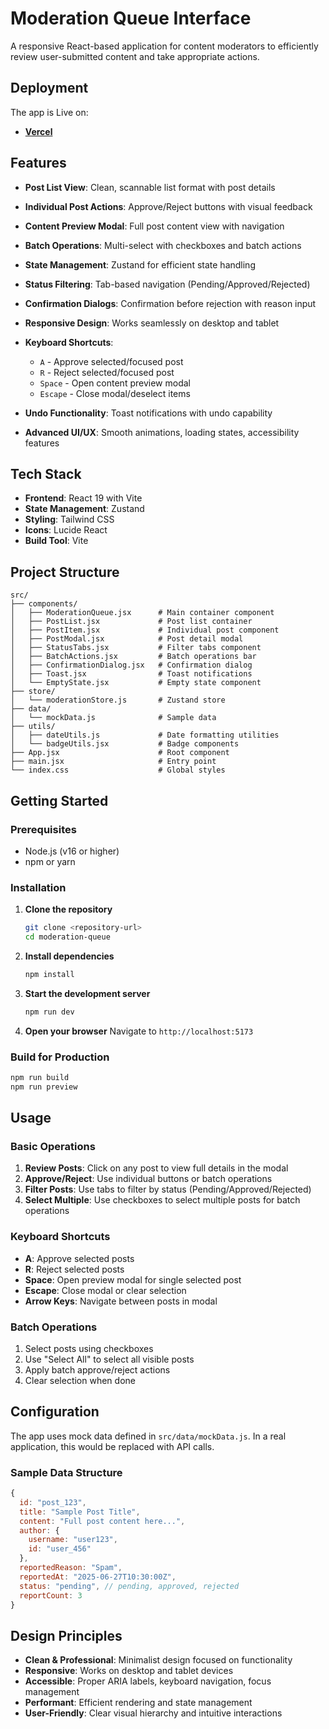 # Moderation Queue Interface

A responsive React-based application for content moderators to efficiently review user-submitted content and take appropriate actions.

##  Deployment

The app is Live on:

- [**Vercel**](https://moderation-queue.vercel.app/)

##  Features

- **Post List View**: Clean, scannable list format with post details
- **Individual Post Actions**: Approve/Reject buttons with visual feedback
- **Content Preview Modal**: Full post content view with navigation
- **Batch Operations**: Multi-select with checkboxes and batch actions
- **State Management**: Zustand for efficient state handling

- **Status Filtering**: Tab-based navigation (Pending/Approved/Rejected)
- **Confirmation Dialogs**: Confirmation before rejection with reason input
- **Responsive Design**: Works seamlessly on desktop and tablet

- **Keyboard Shortcuts**: 
  - `A` - Approve selected/focused post
  - `R` - Reject selected/focused post  
  - `Space` - Open content preview modal
  - `Escape` - Close modal/deselect items
- **Undo Functionality**: Toast notifications with undo capability
- **Advanced UI/UX**: Smooth animations, loading states, accessibility features

##  Tech Stack

- **Frontend**: React 19 with Vite
- **State Management**: Zustand
- **Styling**: Tailwind CSS
- **Icons**: Lucide React
- **Build Tool**: Vite

##  Project Structure

```
src/
├── components/
│   ├── ModerationQueue.jsx      # Main container component
│   ├── PostList.jsx             # Post list container
│   ├── PostItem.jsx             # Individual post component
│   ├── PostModal.jsx            # Post detail modal
│   ├── StatusTabs.jsx           # Filter tabs component
│   ├── BatchActions.jsx         # Batch operations bar
│   ├── ConfirmationDialog.jsx   # Confirmation dialog
│   ├── Toast.jsx                # Toast notifications
│   └── EmptyState.jsx           # Empty state component
├── store/
│   └── moderationStore.js       # Zustand store
├── data/
│   └── mockData.js              # Sample data
├── utils/
│   ├── dateUtils.js             # Date formatting utilities
│   └── badgeUtils.jsx           # Badge components
├── App.jsx                      # Root component
├── main.jsx                     # Entry point
└── index.css                    # Global styles
```

##  Getting Started

### Prerequisites
- Node.js (v16 or higher)
- npm or yarn

### Installation

1. **Clone the repository**
   ```bash
   git clone <repository-url>
   cd moderation-queue
   ```

2. **Install dependencies**
   ```bash
   npm install
   ```

3. **Start the development server**
   ```bash
   npm run dev
   ```

4. **Open your browser**
   Navigate to `http://localhost:5173`

### Build for Production

```bash
npm run build
npm run preview
```

##  Usage

### Basic Operations
1. **Review Posts**: Click on any post to view full details in the modal
2. **Approve/Reject**: Use individual buttons or batch operations
3. **Filter Posts**: Use tabs to filter by status (Pending/Approved/Rejected)
4. **Select Multiple**: Use checkboxes to select multiple posts for batch operations

### Keyboard Shortcuts
- **A**: Approve selected posts
- **R**: Reject selected posts  
- **Space**: Open preview modal for single selected post
- **Escape**: Close modal or clear selection
- **Arrow Keys**: Navigate between posts in modal

### Batch Operations
1. Select posts using checkboxes
2. Use "Select All" to select all visible posts
3. Apply batch approve/reject actions
4. Clear selection when done

##  Configuration

The app uses mock data defined in `src/data/mockData.js`. In a real application, this would be replaced with API calls.

### Sample Data Structure
```javascript
{
  id: "post_123",
  title: "Sample Post Title",
  content: "Full post content here...",
  author: {
    username: "user123",
    id: "user_456"
  },
  reportedReason: "Spam",
  reportedAt: "2025-06-27T10:30:00Z",
  status: "pending", // pending, approved, rejected
  reportCount: 3
}
```

##  Design Principles

- **Clean & Professional**: Minimalist design focused on functionality
- **Responsive**: Works on desktop and tablet devices
- **Accessible**: Proper ARIA labels, keyboard navigation, focus management
- **Performant**: Efficient rendering and state management
- **User-Friendly**: Clear visual hierarchy and intuitive interactions